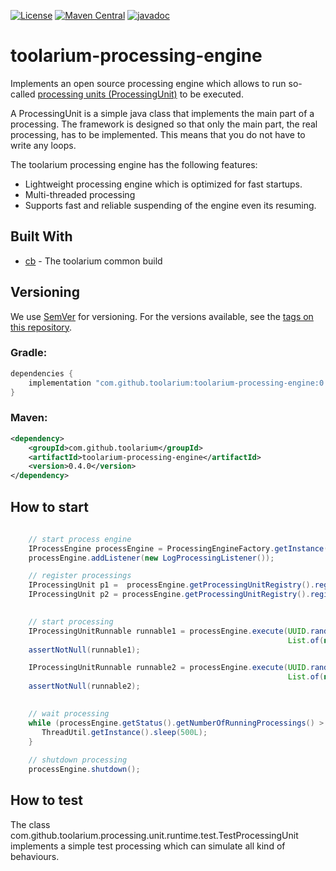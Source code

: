 [![License](https://img.shields.io/github/license/toolarium/toolarium-processing-engine)](https://github.com/toolarium/toolarium-processing-engine/blob/master/LICENSE)
[![Maven Central](https://img.shields.io/maven-central/v/com.github.toolarium/toolarium-processing-engine/0.4.0)](https://search.maven.org/artifact/com.github.toolarium/toolarium-processing-engine/0.4.0/jar)
[![javadoc](https://javadoc.io/badge2/com.github.toolarium/toolarium-processing-engine/javadoc.svg)](https://javadoc.io/doc/com.github.toolarium/toolarium-processing-engine)

# toolarium-processing-engine

Implements an open source processing engine which allows to run so-called [processing units (ProcessingUnit)](https://github.com/toolarium/toolarium-processing-unit/) to be executed.

A ProcessingUnit is a simple java class that implements the main part of a processing. The framework is designed so that only the main part, the real processing, has to be implemented. 
This means that you do not have to write any loops.

The toolarium processing engine has the following features:
- Lightweight processing engine which is optimized for fast startups.
- Multi-threaded processing
- Supports fast and reliable suspending of the engine even its resuming.

## Built With

* [cb](https://github.com/toolarium/common-build) - The toolarium common build

## Versioning

We use [SemVer](http://semver.org/) for versioning. For the versions available, see the [tags on this repository](https://github.com/toolarium/toolarium-processing-engine/tags). 


### Gradle:

```groovy
dependencies {
    implementation "com.github.toolarium:toolarium-processing-engine:0.4.0"
}
```

### Maven:

```xml
<dependency>
    <groupId>com.github.toolarium</groupId>
    <artifactId>toolarium-processing-engine</artifactId>
    <version>0.4.0</version>
</dependency>
```

## How to start
```java
    
    // start process engine
    IProcessEngine processEngine = ProcessingEngineFactory.getInstance().getProcessingEngine();
    processEngine.addListener(new LogProcessingListener());

    // register processings
    IProcessingUnit p1 =  processEngine.getProcessingUnitRegistry().register(ProcessingUnitSample.class);
    IProcessingUnit p2 = processEngine.getProcessingUnitRegistry().register(ProcessingUnitSample2.class.getName());
        

    // start processing
    IProcessingUnitRunnable runnable1 = processEngine.execute(UUID.randomUUID().toString(), "test1", p1.getName(),
                                                              List.of(new Parameter(ProcessingUnitSample.INPUT_FILENAME_PARAMETER.getKey(), "my-filename1")));
    assertNotNull(runnable1);

    IProcessingUnitRunnable runnable2 = processEngine.execute(UUID.randomUUID().toString(), "test2", p2.getName(),
                                                              List.of(new Parameter(ProcessingUnitSample2.INPUT_FILENAME_PARAMETER.getKey(), "my-filename2")));
    assertNotNull(runnable2);

        
    // wait processing
    while (processEngine.getStatus().getNumberOfRunningProcessings() > 0) {
       ThreadUtil.getInstance().sleep(500L);
    }
        
    // shutdown processing
    processEngine.shutdown();
```


## How to test
The class com.github.toolarium.processing.unit.runtime.test.TestProcessingUnit implements a simple test processing which can simulate all kind of behaviours.

